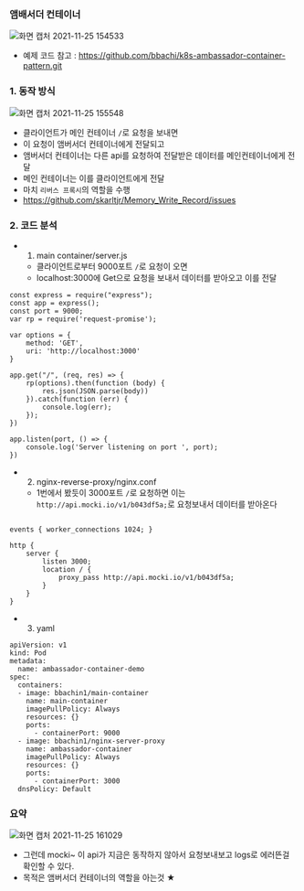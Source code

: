 ### 앰배서더 컨테이너
![화면 캡처 2021-11-25 154533](https://user-images.githubusercontent.com/62214428/143392887-c59e7ccd-30a3-4b4c-b32d-0cace5b144c5.png)
- 예제 코드 참고 : https://github.com/bbachi/k8s-ambassador-container-pattern.git


### 1. 동작 방식  
![화면 캡처 2021-11-25 155548](https://user-images.githubusercontent.com/62214428/143394102-f4a47a9f-1282-4ffc-a9f3-e09cab0e1d5c.png)
- 클라이언트가 메인 컨테이너 `/`로 요청을 보내면
- 이 요청이 앰버서더 컨테이너에게 전달되고
- 앰버서더 컨테이너는 다른 api를 요청하여 전달받은 데이터를 메인컨테이너에게 전달
- 메인 컨테이너는 이를 클라이언트에게 전달
- 마치 `리버스 프록시`의 역할을 수행
- https://github.com/skarltjr/Memory_Write_Record/issues

### 2. 코드 분석
- 1. main container/server.js
    - 클라이언트로부터 9000포트 `/`로 요청이 오면
    - localhost:3000에 Get으로 요청을 보내서 데이터를 받아오고 이를 전달
```
const express = require("express");
const app = express();
const port = 9000;
var rp = require('request-promise');

var options = {
    method: 'GET',
    uri: 'http://localhost:3000'
}

app.get("/", (req, res) => {
    rp(options).then(function (body) {
        res.json(JSON.parse(body))
    }).catch(function (err) {
        console.log(err);
    });
})

app.listen(port, () => {
    console.log('Server listening on port ', port);
})
```


- 2. nginx-reverse-proxy/nginx.conf
    - 1번에서 봤듯이 3000포트 `/`로 요청하면 이는 `http://api.mocki.io/v1/b043df5a;`로 요청보내서 데이터를 받아온다
```

events { worker_connections 1024; }

http {
    server {
        listen 3000;
        location / {
            proxy_pass http://api.mocki.io/v1/b043df5a;
        }
    }
}
```


- 3. yaml
```
apiVersion: v1
kind: Pod
metadata:
  name: ambassador-container-demo
spec:
  containers:
  - image: bbachin1/main-container
    name: main-container
    imagePullPolicy: Always
    resources: {}
    ports:
      - containerPort: 9000
  - image: bbachin1/nginx-server-proxy
    name: ambassador-container
    imagePullPolicy: Always
    resources: {}
    ports:
      - containerPort: 3000
  dnsPolicy: Default
```

### 요약
![화면 캡처 2021-11-25 161029](https://user-images.githubusercontent.com/62214428/143395840-8cf7bdbf-dbd0-485b-b516-cee355f9499f.png)
- 그런데 mocki~ 이 api가 지금은 동작하지 않아서 요청보내보고 logs로 에러뜬걸 확인할 수 있다.
- 목적은 앰버서더 컨테이너의 역할을 아는것 ★




